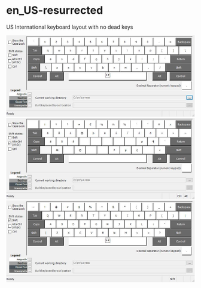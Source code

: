 # en_US-resurrected
US International keyboard layout with no dead keys

<img src="https://github.com/piksel/en_US-resurrected/raw/master/USRes.jpg" />

<img src="https://github.com/piksel/en_US-resurrected/raw/master/USResAltGr.jpg" />

<img src="https://github.com/piksel/en_US-resurrected/raw/master/USResShft.jpg" />
